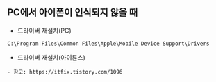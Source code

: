 ## PC에서 아이폰이 인식되지 않을 때
- 드라이버 재설치(PC)
~~~
C:\Program Files\Common Files\Apple\Mobile Device Support\Drivers
~~~
- 드라이버 재설치(아이튠스)
~~~
- 참고: https://itfix.tistory.com/1096

